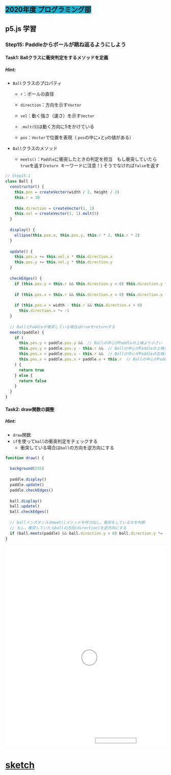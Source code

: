 ## <span style="background: #1aafd0">2020年度 プログラミング部</span>

## p5.js 学習

### Step15: Paddleからボールが跳ね返るようにしよう



#### Task1: Ballクラスに衝突判定をするメソッドを定義

##### Hint: 


* `Ball`クラスのプロパティ

  * `r`：ボールの直径
  * `direction`：方向を示す`Vector`
  * `vel`：動く強さ（速さ）を示す`Vector`
  * `.mult(5`)は動く方向に5をかけている

  * `pos`：`Vector`で位置を表現（ `pos`の中に`x`と`y`の値がある）

* `Ball`クラスのメソッド

  * `meets()`：`Paddle`に衝突したときの判定を担当　もし衝突していたら`true`を返す(`return `キーワードに注意！) そうでなければ`false`を返す



```js
// Step15-1
class Ball {
  constructor() {
    this.pos = createVector(width / 2, height / 2)
    this.r = 30

    this.direction = createVector(1, 1)
    this.vel = createVector(1, 1).mult(5)
  }

  display() {
    ellipse(this.pos.x, this.pos.y, this.r * 2, this.r * 2)
  }

  update() {
    this.pos.x += this.vel.x * this.direction.x
    this.pos.y += this.vel.y * this.direction.y
  }

  checkEdges() {
    if (this.pos.y < this.r && this.direction.y < 0) this.direction.y *= -1

    if (this.pos.x < this.r && this.direction.x < 0) this.direction.x *= -1

    if (this.pos.x > width - this.r && this.direction.x > 0)
      this.direction.x *= -1
  }

  // BallとPaddleが衝突している場合はtrueをreturnする
  meets(paddle) {
    if (
      this.pos.y < paddle.pos.y &&  // Ballの中心がPaddleの上端より小さい
      this.pos.y > paddle.pos.y - this.r &&  // Ballの中心がPaddleの上端からBallの直径を引いたものより大きい
      this.pos.x > paddle.pos.x - this.r &&  // Ballの中心がPaddleの左端からBallの直径を引いたものより大きい
      this.pos.x < paddle.pos.x + paddle.w + this.r  // Ballの中心がPaddleの右端(Paddleの左端+Paddleの幅)からBallの直径を足したものより小さい
    ) {
      return true
    } else {
      return false
    }
  }
}


```

#### Task2: draw関数の調整

##### Hint: 


* `draw`関数
* `if`を使って`ball`の衝突判定をチェックする
  * 衝突している場合は`ball`の方向を逆方向にする


```js
function draw() {
  
  background(255)

  paddle.display()
  paddle.update()
  paddle.checkEdges()

  ball.display()
  ball.update()
  ball.checkEdges()

  // ballインスタンスのmeet()メソッドを呼び出し、衝突をしているかを判断
  // もし、衝突していたらballの方向(direction)を逆方向にする
  if (ball.meets(paddle) && ball.direction.y > 0) ball.direction.y *= -1
}
```



![step15](pics/step15.png)

# [sketch](https://editor.p5js.org/sf_/sketches/ZbRAqdJX3)




